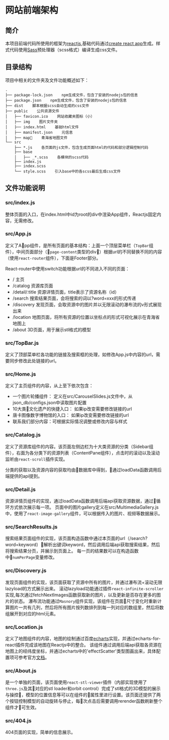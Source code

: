 # 网站前端架构

## 简介
本项目前端代码所使用的框架为[reactjs](https://reactjs.org/),基础代码通过[create react app](https://github.com/facebook/create-react-app)生成。样式代码使用[Sass](https://sass-lang.com/)预处理器（scss格式）编译生成css文件。

## 目录结构
项目中相关的文件夹及文件功能概述如下：
```
.
├── package-lock.json    npm生成文件，包含了安装的nodejs包的信息
├── package.json    npm生成文件，包含了安装的nodejs包的信息
├── dist    脚本根据scss自动生成的css文件
├── public    公共资源文件
│   ├── favicon.ico    网站收藏夹图标（小）
│   ├── img    图片文件夹
│   ├── index.html    基础html文件
│   ├── manifest.json    元信息
│   ├── map    青海省地图文件
└── src
    ├── *.js    各页面的js文件，包含生成页面html的代码和部分逻辑控制代码
    ├── base
    │   ├── _*.scss    各模块的scss代码
    ├── index.js
    ├── index.scss
    └── style.scss    引入base中的各scss最后生成css文件
```

## 文件功能说明

### src/index.js
整体页面的入口，在index.html中id为root的div中渲染App组件，Reactjs固定内容，无需修改。
### src/App.js
定义了App组件，是所有页面的基本结构：上面一个顶层菜单栏（`TopBar`组件），中间页面部分（`page-content`类型的div）根据url的不同替换不同的内容（使用`react-router`组件），下面是Footer部分。

React-router中使用switch功能根据url的不同进入不同的页面：
+ / 主页
+ /catalog 资源库页面
+ /detail/:title 资源详情页面，title表示了资源名称（id）
+ /search 搜索结果页面，会将搜索的词以?word=xxx的形式传递
+ /discovery 发现页面，会取资源中的图片并以无限滚动的瀑布流的v形式展现出来
+ /location 地图页面，将所有资源的位置以坐标点的形式可视化展示在青海省地图上
+ /about 3D页面，用于展示stl格式的模型

### src/TopBar.js
定义了顶部菜单栏各功能的链接及搜索框的处理，如修改App.js中内容的url，需要同步修改此处链接的url。
### src/Home.js
定义了主页组件的内容，从上至下依次包含：
+ 一个图片轮播组件： 定义在src/CarouselSlides.js文件中，从json_db/configs.json中读取图片配置
+ 10大类文化遗产的快捷入口： 如果ip改变需要修改链接的url
+ 唐卡图像数字博物馆的入口： 如果ip改变需要修改链接的url
+ 联系我们部分内容：可根据实际情况调整或修改内容与样式
### src/Catalog.js
定义了资源库组件的内容。该页面左侧边栏为十大类资源的分类（Sidebar组件），右面为各分类下的资源列表（ContentPane组件），点击时的滚动以及滚动监听由`react-scroll`插件实现。

分类的获取以及资源内容的获取均由数据库中得到，通过loadData函数调用后端提供的api提到。
### src/Detail.js
资源详情页组件的实现，通过loadData函数调用后端api获取资源数据，通过循环方式依次展示每一项。
页面中的图片gallery定义在src/MultimediaGallery.js中，使用了`react-image-gallery`组件，可以根据传入的图片、视频等数据展示。
### src/SearchResults.js
搜索结果页面组件的实现，该页面构造函数中通过本页面的url（/search?word=keyword）解析出键词keyword，然后调用后端api获取搜索结果，然后将搜索结果分页，并展示到页面上。
每一页的结果数可以在构造函数中`numPerPage`变量修改。
### src/Discovery.js
发现页面组件的实现，该页面获取了资源中所有的图片，并通过瀑布流+滚动无限lazyload的方式展示出来。
滚动lazyload功能通过插件`react-infinite-scroller`实现,每次通过fetchNextImages函数获取新的图片，以及更新是否存在更多的图片的状态。
瀑布流功能通过`Masnory`组件实现，该组件在页面尺寸变化时重新计算图片一共有几列，然后将所有图片按列数排列到每一列对应的数组里，然后将数组展开到对应的html元素。
### src/Location.js
定义了地图组件的内容，地图的绘制通过百度[echarts](http://echarts.baidu.com)实现，并通过echarts-for-react插件完成该地图在Reactjs中的整合。
该组件通过调用后端api获取各资源在地图上的经纬度坐标，并通过echarts中的'effectScatter'类型图画出来，具体配置项可参考官方[文档](http://echarts.baidu.com/option.html#title)。
### src/About.js
是一个单独的页面，该页面使用`react-stl-viewer`插件（内部实现使用了`three.js`及其对应的stl loader和orbit control）完成了stl格式的3D模型的展示与操控，模型的位置信息等可以在组件的属性里进行设置。该页面还提供了两个按钮控制模型的自动旋转与停止，每次点击后需要调用rerender函数刷新整个组件才可生效。
### src/404.js
404页面的实现，简单的信息展示。
